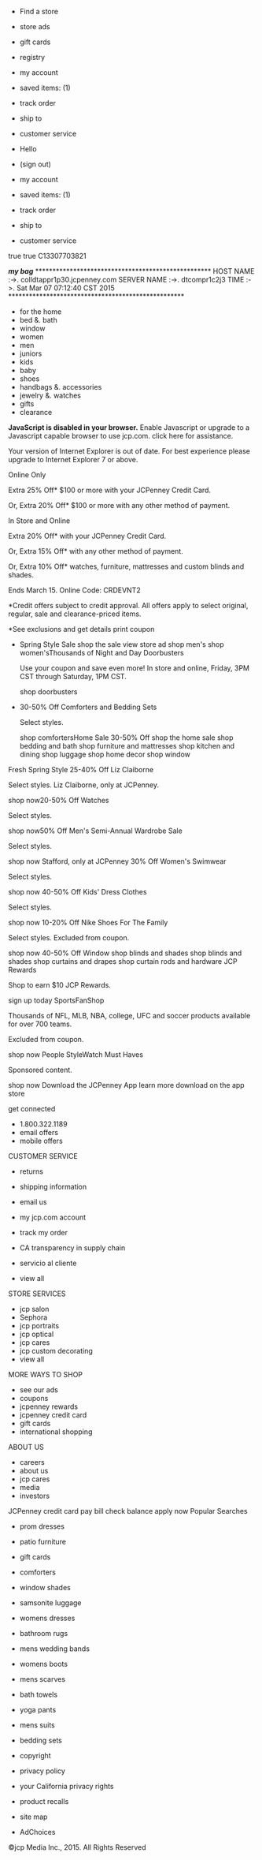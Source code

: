 *   Find a store
*   store ads
*   gift cards
*   registry

*   my account
*   saved items: (1)
*   track order
*   ship to

*   customer service
    

*   Hello  
*   (sign out)
    
*   my account

*   saved items: (1)
*   track order
*   ship to

*   customer service
    

true true C13307703821

_**my bag**_ \*\*\*\*\*\*\*\*\*\*\*\*\*\*\*\*\*\*\*\*\*\*\*\*\*\*\*\*\*\*\*\*\*\*\*\*\*\*\*\*\*\*\*\*\*\*\*\*\*\*\* HOST NAME :->. colldtappr1p30.jcpenney.com SERVER NAME :->. dtcompr1c2j3 TIME :->. Sat Mar 07 07:12:40 CST 2015 \*\*\*\*\*\*\*\*\*\*\*\*\*\*\*\*\*\*\*\*\*\*\*\*\*\*\*\*\*\*\*\*\*\*\*\*\*\*\*\*\*\*\*\*\*\*\*\*\*\*\*

*   for the home
*   bed &. bath
*   window
*   women
*   men
*   juniors
*   kids
*   baby
*   shoes
*   handbags &. accessories
*   jewelry &. watches
*   gifts
*   clearance

**JavaScript is disabled in your browser.** Enable Javascript or upgrade to a Javascript capable browser to use jcp.com. click here for assistance.

Your version of Internet Explorer is out of date. For best experience please upgrade to Internet Explorer 7 or above.

Online Only

Extra 25% Off\* $100 or more with your JCPenney Credit Card.

Or, Extra 20% Off\* $100 or more with any other method of payment.

In Store and Online

Extra 20% Off\* with your JCPenney Credit Card.

Or, Extra 15% Off\* with any other method of payment.

Or, Extra 10% Off\* watches, furniture, mattresses and custom blinds and shades.

Ends March 15. Online Code: CRDEVNT2

\*Credit offers subject to credit approval. All offers apply to select original, regular, sale and clearance-priced items.

\*See exclusions and get details print coupon

*   Spring Style Sale shop the sale view store ad shop men's shop women'sThousands of Night and Day Doorbusters
    
    Use your coupon and save even more! In store and online, Friday, 3PM CST through Saturday, 1PM CST.
    
    shop doorbusters
*   30-50% Off Comforters and Bedding Sets
    
    Select styles.
    
    shop comfortersHome Sale 30-50% Off shop the home sale shop bedding and bath shop furniture and mattresses shop kitchen and dining shop luggage shop home decor shop window

Fresh Spring Style 25-40% Off Liz Claiborne

Select styles. Liz Claiborne, only at JCPenney.

shop now20-50% Off Watches

Select styles.

shop now50% Off Men's Semi-Annual Wardrobe Sale

Select styles.

shop now Stafford, only at JCPenney 30% Off Women's Swimwear

Select styles.

shop now 40-50% Off Kids' Dress Clothes

Select styles.

shop now 10-20% Off Nike Shoes For The Family

Select styles. Excluded from coupon.

shop now 40-50% Off Window shop blinds and shades shop blinds and shades shop curtains and drapes shop curtain rods and hardware JCP Rewards

Shop to earn $10 JCP Rewards.

sign up today SportsFanShop

Thousands of NFL, MLB, NBA, college, UFC and soccer products available for over 700 teams.

Excluded from coupon.

shop now People StyleWatch Must Haves

Sponsored content.

shop now Download the JCPenney App learn more download on the app store

get connected

*   1.800.322.1189
*   email offers
*   mobile offers

CUSTOMER SERVICE

*   returns
*   shipping information
*   email us
*   my jcp.com account
*   track my order
*   CA transparency in supply chain

*   servicio al cliente
*   view all

STORE SERVICES

*   jcp salon
*   Sephora
*   jcp portraits
*   jcp optical
*   jcp cares
*   jcp custom decorating
*   view all

MORE WAYS TO SHOP

*   see our ads
*   coupons
*   jcpenney rewards
*   jcpenney credit card
*   gift cards
*   international shopping

ABOUT US

*   careers
*   about us
*   jcp cares
*   media
*   investors

JCPenney credit card pay bill check balance apply now Popular Searches

*   prom dresses
*   patio furniture
*   gift cards
*   comforters
*   window shades
*   samsonite luggage
*   womens dresses
*   bathroom rugs
*   mens wedding bands
*   womens boots
*   mens scarves
*   bath towels
*   yoga pants
*   mens suits
*   bedding sets

*   copyright
*   privacy policy
*   your California privacy rights
*   product recalls
*   site map
*   AdChoices

©jcp Media Inc., 2015. All Rights Reserved